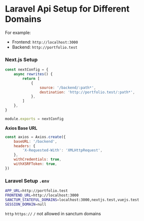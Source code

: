 # Laravel Api Setup for Different Domains

For example:

- Frontend: `http://localhost:3000`
- Backend: `http://portfolio.test`


### Next.js Setup

```js
const nextConfig = {
    async rewrites() {
        return [
            {
                source: '/backend/:path*',
                destination: 'http://portfolio.test/:path*',
            },
        ]
    },
}

module.exports = nextConfig
```

**Axios Base URL**

```js
const axios = Axios.create({
    baseURL: '/backend',
    headers: {
        'X-Requested-With': 'XMLHttpRequest',
    },
    withCredentials: true,
    withXSRFToken: true,
})
```

### Laravel Setup `.env ` 

```bash
APP_URL=http://portfolio.test
FRONTEND_URL=http://localhost:3000
SANCTUM_STATEFUL_DOMAINS=localhost:3000,nextjs.test,vuejs.test
SESSION_DOMAIN=null
```

`http` `https://` `/` not allowed in sanctum domains
